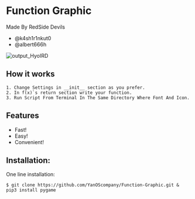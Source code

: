 # Function Graphic
Made By RedSide Devils 
- @k4sh1r1nkut0
- @albert666h

![output_HyoIRD](https://i.imgur.com/oRBQGra.gif)

## How it works
```
1. Change Settings in __init__ section as you prefer.
2. In f(x)`s return section write your function.
3. Run Script From Terminal In The Same Directory Where Font And Icon.
```
## Features
- Fast!
- Easy!
- Convenient!

## Installation:

One line installation:
```
$ git clone https://github.com/YanOScompany/Function-Graphic.git & pip3 install pygame
```

